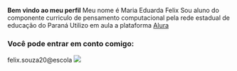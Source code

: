 **Bem vindo ao meu perfil**
Meu nome é Maria Eduarda Felix
Sou aluno do componente curriculo de pensamento computacional pela rede estadual de educação do Paraná
Utilizo em aula a plataforma
[Alura](https:\\www.alura.com.br)
### Você pode entrar em conto comigo:
felix.souza20@escola
![](https://media1.tenor.com/m/-jezY4uIOQUAAAAC/datena-n%C3%A3o.gif)
